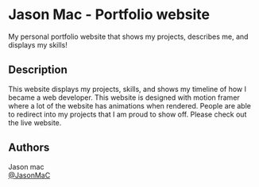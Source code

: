 # Jason Mac - Portfolio website

My personal portfolio website that shows my projects, describes me, and displays my skills!

## Description

This website displays my projects, skills, and shows my timeline of how I became a web developer. This website is designed with motion framer where a lot of the website has animations when rendered. People are able to redirect into my projects that I am proud to show off. Please check out the live website.

## Authors

Jason mac  
[@JasonMaC](https://github.com/JasonMac123/)
